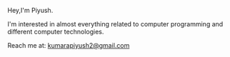 Hey,I'm Piyush.

I'm interested in almost everything related to computer programming and different computer technologies.



Reach me at: kumarapiyush2@gmail.com



<!---
PowerUSER12/PowerUSER12 is a ✨ special ✨ repository because its `README.md` (this file) appears on your GitHub profile.
You can click the Preview link to take a look at your changes.
--->
